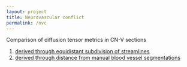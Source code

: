 ```yaml
---
layout: project
title: Neurovascular conflict
permalink: /nvc
---
```


Comparison of diffusion tensor metrics in CN-V sections

1. [derived through equidistant subdivision of streamlines](/nvc/daniel)
2. [derived through distance from manual blood vessel segmentations](/nvc/jonah)
